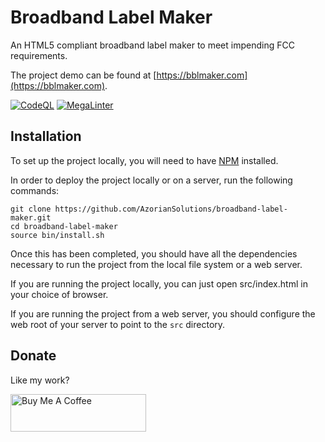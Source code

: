 # Broadband Label Maker

An HTML5 compliant broadband label maker to meet impending FCC requirements.

The project demo can be found at [https://bblmaker.com](https://bblmaker.com).

[![CodeQL](https://github.com/AzorianSolutions/broadband-label-maker/actions/workflows/codeql-analysis.yml/badge.svg)](https://github.com/AzorianSolutions/broadband-label-maker/actions/workflows/codeql-analysis.yml)
[![MegaLinter](https://github.com/AzorianSolutions/broadband-label-maker/actions/workflows/mega-linter.yml/badge.svg)](https://github.com/AzorianSolutions/broadband-label-maker/actions/workflows/mega-linter.yml)

## Installation

To set up the project locally, you will need to have [NPM](https://www.npmjs.com) installed.

In order to deploy the project locally or on a server, run the following commands:

```
git clone https://github.com/AzorianSolutions/broadband-label-maker.git
cd broadband-label-maker
source bin/install.sh
```

Once this has been completed, you should have all the dependencies necessary to run the project from
the local file system or a web server.

If you are running the project locally, you can just open src/index.html in your choice of browser.

If you are running the project from a web server, you should configure the web root of your server to
point to the `src` directory.

## Donate

Like my work?

<a href="https://www.buymeacoffee.com/AzorianMatt" target="_blank"><img src="https://cdn.buymeacoffee.com/buttons/v2/default-blue.png" alt="Buy Me A Coffee" style="height: 60px !important;width: 217px !important;" ></a>